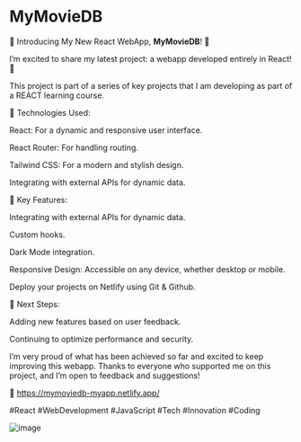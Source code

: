 # MyMovieDB
🚀 Introducing My New React WebApp, <b>MyMovieDB</b>! 🚀

I’m excited to share my latest project: a webapp developed entirely in React! 🎉

This project is part of a series of key projects that I am developing as part of a REACT learning course.

🔹 Technologies Used:

<p>React: For a dynamic and responsive user interface.</p>
<p>React Router: For handling routing.</p>
<p>Tailwind CSS: For a modern and stylish design.</p>
<p>Integrating with external APIs for dynamic data.</p>

🔹 Key Features:

<p>Integrating with external APIs for dynamic data.</p>
<p>Custom hooks.</p>
<p>Dark Mode integration.</p>
<p>Responsive Design: Accessible on any device, whether desktop or mobile.</p>
<p>Deploy your projects on Netlify using Git & Github.</p>

🔹 Next Steps:

<p>Adding new features based on user feedback.</p>
<p>Continuing to optimize performance and security.</p>

I’m very proud of what has been achieved so far and excited to keep improving this webapp. 
Thanks to everyone who supported me on this project, and I’m open to feedback and suggestions!

🔗 https://mymoviedb-myapp.netlify.app/

#React #WebDevelopment #JavaScript #Tech #Innovation #Coding

![image](https://github.com/user-attachments/assets/e7255f74-280a-475f-b78e-abc5e8b961f9)
